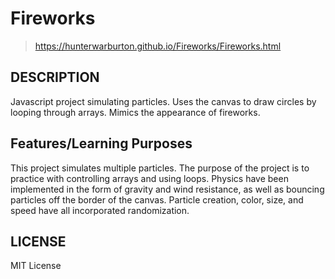# Fireworks

> https://hunterwarburton.github.io/Fireworks/Fireworks.html
 
## DESCRIPTION
Javascript project simulating particles. Uses the canvas to draw circles by looping through arrays. Mimics the appearance of fireworks.


## Features/Learning Purposes
This project simulates multiple particles. The purpose of the project is to practice with controlling arrays and using loops. Physics have been implemented in the form of gravity and wind resistance, as well as bouncing particles off the border of the canvas. Particle creation, color, size, and speed have all incorporated randomization.


## LICENSE

MIT License